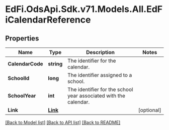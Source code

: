 # EdFi.OdsApi.Sdk.v71.Models.All.EdFiCalendarReference

## Properties

Name | Type | Description | Notes
------------ | ------------- | ------------- | -------------
**CalendarCode** | **string** | The identifier for the calendar. | 
**SchoolId** | **long** | The identifier assigned to a school. | 
**SchoolYear** | **int** | The identifier for the school year associated with the calendar. | 
**Link** | [**Link**](Link.md) |  | [optional] 

[[Back to Model list]](../../README.md#documentation-for-models) [[Back to API list]](../../README.md#documentation-for-api-endpoints) [[Back to README]](../../README.md)

